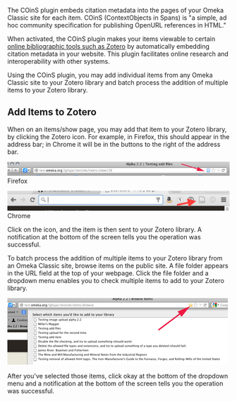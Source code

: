 The COinS plugin embeds citation metadata into the pages of your Omeka Classic site for each item. COinS (ContextObjects in Spans) is "a simple, ad hoc community specification for publishing OpenURL references in HTML."

When activated, the COinS plugin makes your items viewable to certain [online bibliographic tools such as Zotero](http://www.zotero.org/) by automatically embedding citation metadata in your website. This plugin facilitates online research and interoperability with other systems.

Using the COinS plugin, you may add individual items from any Omeka Classic site to your Zotero library and batch process the addition of multiple items to your Zotero library.

## Add Items to Zotero

When on an items/show page, you may add that item to your Zotero library, by clicking the Zotero icon. For example, in Firefox, this should appear in the address bar; in Chrome it will be in the buttons to the right of the address bar.

![Zotero icon for Firefox](../doc_files/plugin_images/coinsFirefox.jpg)  
Firefox

![Zotero icon in Chrome](../doc_files/plugin_images/coinsChrome.png)  
Chrome

Click on the icon, and the item is then sent to your Zotero library. A notification at the bottom of the screen tells you the operation was successful.

To batch process the addition of multiple items to your Zotero library from an Omeka Classic site, browse items on the public site. A file folder appears in the URL field at the top of your webpage. Click the file folder and a dropdown menu enables you to check multiple items to add to your Zotero library. 

![Folder in Firefox](../doc_files/plugin_images/coinsFolder.png)

After you've selected those items, click okay at the bottom of the dropdown menu and a notification at the bottom of the screen tells you the operation was successful.

